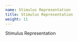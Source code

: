 ```yaml
---
name: Stimulus Representation
title: Stimulus Representation
weight: 11
---
```


Stimulus Representation